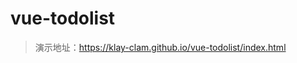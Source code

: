 # vue-todolist

> 演示地址：<a href="https://klay-clam.github.io/vue-todolist/index.html">https://klay-clam.github.io/vue-todolist/index.html</a>